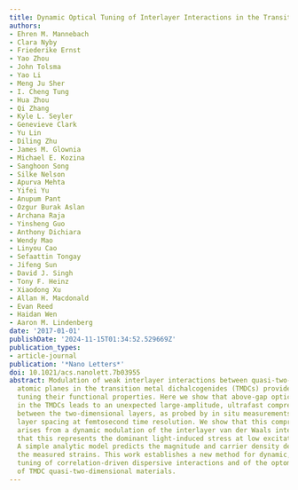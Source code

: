 ```yaml
---
title: Dynamic Optical Tuning of Interlayer Interactions in the Transition Metal Dichalcogenides
authors:
- Ehren M. Mannebach
- Clara Nyby
- Friederike Ernst
- Yao Zhou
- John Tolsma
- Yao Li
- Meng Ju Sher
- I. Cheng Tung
- Hua Zhou
- Qi Zhang
- Kyle L. Seyler
- Genevieve Clark
- Yu Lin
- Diling Zhu
- James M. Glownia
- Michael E. Kozina
- Sanghoon Song
- Silke Nelson
- Apurva Mehta
- Yifei Yu
- Anupum Pant
- Ozgur Burak Aslan
- Archana Raja
- Yinsheng Guo
- Anthony Dichiara
- Wendy Mao
- Linyou Cao
- Sefaattin Tongay
- Jifeng Sun
- David J. Singh
- Tony F. Heinz
- Xiaodong Xu
- Allan H. Macdonald
- Evan Reed
- Haidan Wen
- Aaron M. Lindenberg
date: '2017-01-01'
publishDate: '2024-11-15T01:34:52.529669Z'
publication_types:
- article-journal
publication: '*Nano Letters*'
doi: 10.1021/acs.nanolett.7b03955
abstract: Modulation of weak interlayer interactions between quasi-two-dimensional
  atomic planes in the transition metal dichalcogenides (TMDCs) provides avenues for
  tuning their functional properties. Here we show that above-gap optical excitation
  in the TMDCs leads to an unexpected large-amplitude, ultrafast compressive force
  between the two-dimensional layers, as probed by in situ measurements of the atomic
  layer spacing at femtosecond time resolution. We show that this compressive response
  arises from a dynamic modulation of the interlayer van der Waals interaction and
  that this represents the dominant light-induced stress at low excitation densities.
  A simple analytic model predicts the magnitude and carrier density dependence of
  the measured strains. This work establishes a new method for dynamic, nonequilibrium
  tuning of correlation-driven dispersive interactions and of the optomechanical functionality
  of TMDC quasi-two-dimensional materials.
---
```

